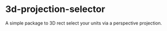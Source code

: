 # 3d-projection-selector
A simple package to 3D rect select your units via a perspective projection.
